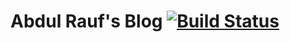 # Abdul Rauf's Blog [![Build Status](https://travis-ci.org/armujahid/armujahid.me.svg?branch=master)](https://travis-ci.org/armujahid/armujahid.me)

